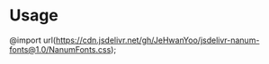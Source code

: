# Usage

@import url(https://cdn.jsdelivr.net/gh/JeHwanYoo/jsdelivr-nanum-fonts@1.0/NanumFonts.css);
